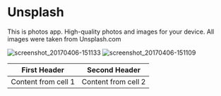 # Unsplash

This is photos app.
High-quality photos and images for your device.
All images were taken from Unsplash.com

![screenshot_20170406-151133](https://cloud.githubusercontent.com/assets/26705618/24753862/bc523874-1adc-11e7-95b8-ff81efb8a931.png) 
![screenshot_20170406-151109](https://cloud.githubusercontent.com/assets/26705618/24753865/c7a53b22-1adc-11e7-969b-5aef3f48db96.png)

First Header | Second Header
------------ | -------------
Content from cell 1 | Content from cell 2
